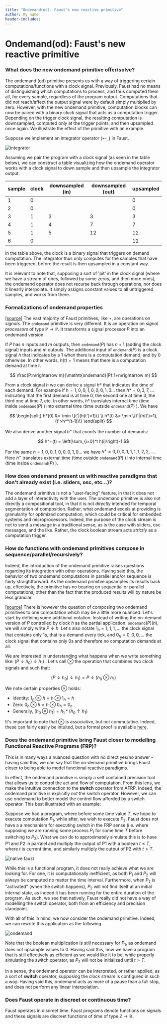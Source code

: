```yaml
---
title: "Ondemand(od): Faust's new reactive primitive"
author: My name
header-includes:
---
```


# Ondemand(od): Faust's new reactive primitive

### What does the new ondemand primitive offer/solve?

The ondemand (od) primitive presents us with a way of triggering certain computations/functions with a clock signal. Previously, Faust had no means of distinguishing which computations to process, and thus computed them all, for every sample, regardless of the program output. Computations that did not reach/affect the output signal were by default simply multiplied by zero. However, with the new ondemand primitive, computation blocks can now be paired with a binary clock signal that acts as a computation trigger. Depending on the trigger clock signal, the resulting computation is downsampled, computed only at the trigger points, and then upsampled once again. We illustrate the effect of the primitive with an example.

Suppose we implement an integrator operator (`+~_`) in Faust.

![integrator](integrator.png)

Assuming we pair the program with a clock signal (as seen in the table below), we can construct a table visualizing how the ondemand operator works with a clock signal to down sample and then upsample the integrator output.

| sample 	| clock 	| downsampled (in) 	| downsampled (out) 	| upsampled 	|
|--------	|-------	|------------------	|-------------------	|-----------	|
| 1      	| 0     	|                  	|                   	| 0         	|
| 2      	| 0     	|                  	|                   	| 0         	|
| 3      	| 1     	| 3                	| 3                 	| 3         	|
| 4      	| 1     	| 4                	| 7                 	| 7         	|
| 5      	| 1     	| 5                	| 12                	| 12        	|
| 6      	| 0     	|                  	|                   	| 12        	|

In the table above, the clock is a binary signal that triggers on demand computation. The integrator thus only computes for the samples that have been triggered, before the result is then upsampled in a constant way. 

It is relevant to note that, supposing a sort of 'pit' in the clock signal (where we have a stream of ones, followed by some zeros, and then more ones), the ondemand operator does not recurse back through operations, nor does it linearly interpolate. It simply assigns constant values to all untriggered samples, and works from there.


### Formalizations of ondemand properties

[[source]](https://github.com/orlarey/faust-ondemand-spec/blob/newmaster/spec.pdf) The vast majority of Faust primitives, like $+$, are operations on *signals*. The $\mathtt{ondemand}$ primitive is very different. It is an operation on *signal processors* of type $\mathbb{P}\rightarrow\mathbb{P}$. It transforms a signal processor $P$ into an ondemand version. 

If $P$ has $n$ inputs and $m$ outputs, then `ondemand`$(P)$ has $n+1$ (adding the clock signal) inputs and $m$ outputs. The additional input of `ondemand`$(P)$ is a clock signal $h$ that indicates by a $1$ when there is a computation demand, and by $0$ otherwise. In other words, $h(t)=1$ means that there is a computation demand at time $t$.

$$
\frac{P:n\rightarrow m}{\mathtt{ondemand}(P):1+n\rightarrow m}
$$

From a clock signal $h$ we can derive a signal $h*$ that indicates the time of each demand. For example if $h=1,0,0,1,0,0,0,1,0\ldots$ then $h* =0,3,7,\ldots$ indicating that the first demand is at time $0$, the second one at time $3$, the third one at time $7$, etc. In other words, $h*$ translates internal time (time inside `ondemand`$(P)$ ) into external time (time outside `ondemand`$(P)$ ). We have 

$$
\begin{split}
h*(0) &= \min \{t'|(h(t')=1)\} \\
h*(t) &= \min \{t'|(h(t')=1), (t'>h^*(t-1))\}
\end{split}
$$

We also derive another signal $h^+$ that _counts_ the number of demands:

$$
h^+(t) = \left(\sum_{i=0}^t h(i)\right)-1
$$

For the same $h=1,0,0,1,0,0,0,1,0\ldots$ we have $h^{+}=0,0,0,1,1,1,1,2,2,\ldots$. Here $h^{+}$ translates external time (time outside `ondemand`$(P)$ ) into internal time (time inside `ondemand`$(P)$ ).


### How does ondemand present us with reactive paradigms that don't already exist (i.e. sliders, osc, etc...)?

The ondemand primitive is not a "user-facing" feature, in that it does not add a layer of interactivity with the user. The ondemand primitive is also not directly a compositional tool, in that it is not *directly* intended for temporal segmentation of composition. Rather, what ondemand excels at providing is granularity for optimized computation, which could be critical for embedded systems and microprocessors. Indeed, the purpose of the clock stream is not to send a message in a traditional sense, as is the case with sliders, osc messages, and the like. Rather, the clock boolean stream acts _strictly_ as a computation trigger.

### How do functions with ondemand primitives compose in sequence/parallel/recursively?

Indeed, the introduction of the ondemand primitive raises questions regarding its integration with other operations. Having said this, the behavior of two ondemand computations in parallel and/or sequence is fairly straightforward. As the ondemand primitve upsamples its results back up, effectively, the primitive has no bearing on sequential or parallel computations, other than the fact that the produced results will by nature be less granular.

[[source]](https://github.com/orlarey/faust-ondemand-spec/blob/newmaster/spec.pdf) There is however the question of composing two ondemand primitives to one computation which may be a little more nuanced. Let's start by defining some additional notation. Instead of writing the on-demand version of $P$ controlled by clock $h$ as the partial application: `ondemand`$(P)(h)$, we will simply write $P \downarrow h$. Let's also notate $1_h=1,1,1,\ldots$ the clock signal that contains only 1s, that is a demand every tick, and $0_h=0,0,0,\ldots$ the clock signal that contains only 0s and therefore no computation demands at all.

We are interested in understanding what happens when we write something like: $( P\downarrow h_0 ) \downarrow h_1)$ . Let's call $\otimes$ the operation that combines two clock signals and such that:

$$
(P\downarrow h_0)\downarrow h_1) = P\downarrow(h_0 \otimes h_1)
$$

We note certain properties $\otimes$ holds:

- Identity: $1_h \otimes h = h\otimes 1_h = h$
- Zero: $0_h \otimes h = h\otimes 0_h = 0_h$
- Generally, $(h_0 \otimes h_1) = h_1 * (h_0 \uparrow h_1)$

It's important to note that $\otimes$ is associative, but not commutative. Indeed, these can fairly easily be intuited, but a formal proof is available [here](https://github.com/orlarey/faust-ondemand-spec/blob/newmaster/spec.pdf).


### Does the ondemand primitive bring Faust closer to modelling Functional Reactive Programs (FRP)?

This is in many ways a nuanced question with no direct yes/no answer - having said this, we can say that the on-demand primitive brings Faust closer to being able to model functional reactive paradigms. 

In effect, the ondemand primitive is simply a self contained precision tool that allows us to control the act and flow of computation. From this lens, we make the intuitive connection to the **switch** operator from AFRP. Indeed, the ondemand primitive is explicitly *not* the switch operator. However, we can use ondemand to better model the control flow afforded by a switch operator. This best illustrated with an example:

Suppose we had a program, where before some time value $T$, we hope to execute computation $P_1$, while after, we wish to execute $P_2$. Faust does not have a a mechanism for executing switch in the FRP sense (i.e. where supposing we are running some process $P_1$ for some time $T$ before switching to $P_2$). What we can do to approximately simulate this is to have P1 and P2 in parralel and multiply the output of P1 with a boolean $t \leq T$, where $t$ is current time, and similarly multiply the output of P2 with $t > T$. 

![native faust](nativefaust.png)

While this is a functional program, it does not really achieve what we are looking for. For one, it is computationally inefficient, as both $P_1$ and $P_2$ will always be computed no matter the time interval. Furthermore, when $P_2$ is "activated" (when the switch happens), $P_2$ will not find itself at an initial internal state, as indeed it has been running for the entire duration of the program. As such, we see that natively, Faust really did not have a way of modelling the switch operator, both from an efficiency and precision standpoint. 

With all of this in mind, we now consider the ondemand primitive. Indeed, we can rewrite this application as the following.

![ondemand](ondemand.png)

Note that the boolean multiplication is still necessary for $P_1$, as ondemand does not upsample values to 0. Having said this, now we have a program that is still effectively as efficient as we would like it to be, while properly simulating the switch operator, as $P_2$ will not be initialized until $t > T$. 

In a sense, the ondemand operator can be interpreted, or rather applied, as a sort of **switch** operator, supposing the clock stream is configured in such a way. Having said this, ondemand acts as more of a pause than a full stop, and does not perform any linear interpolation.

### Does Faust operate in discreet or continuous time?
Faust operates in discreet time. Faust programs denote functions on signals and these signals are discreet functions of time of type $\mathbb{Z}\rightarrow\mathbb{R}$.

